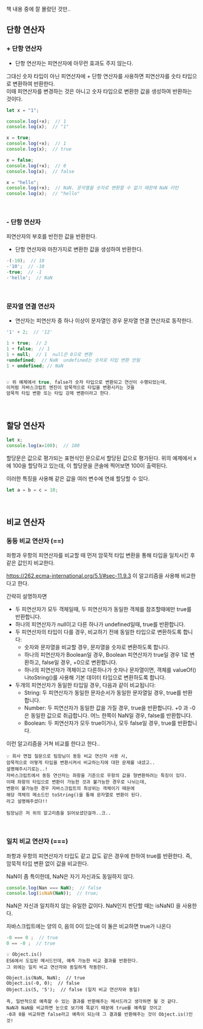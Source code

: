 책 내용 중에 잘 몰랐던 것만..

## 단항 연산자

### + 단항 연산자
+ 단항 연산자는 피연산자에 아무런 효과도 주지 않는다.

그대신 숫자 타입이 아닌 피연산자에 + 단항 연산자를 사용하면 피연산자를 숫타 타입으로 변환하여 반환한다.<br />
이때 피연산자를 변경하는 것은 아니고 숫자 타입으로 변환한 값을 생성하여 반환하는 것이다.

```jsx
let x = "1";

console.log(+x);  // 1
console.log(x);  // "1"

x = true;
console.log(+x);  // 1
console.log(x);  // true

x = false;
console.log(+x);  // 0
console.log(x);  // false

x = "hello";
console.log(+x);  // NaN. 문자열을 숫자로 변환할 수 없기 때문에 NaN 리턴
console.log(x);  // "hello"
```
<br />

### - 단항 연산자
피연산자의 부호를 반전한 값을 반환한다.
+ 단항 연산자와 마찬가지로 변환한 값을 생성하여 반환한다.

```jsx
-(-10);  // 10
-'10';  // -10
-true;  // -1
-'hello';  // NaN
```

<br />

### 문자열 연결 연산자
+ 연산자는 피연산자 중 하나 이상이 문자열인 경우 문자열 연결 연산자로 동작한다.

```jsx
'1' + 2;  // '12'

1 + true;  // 2
1 + false;  // 1
1 + null;  // 1  null은 0으로 변환
+undefined;  // NaN  undefined는 숫자로 타입 변환 안됨
1 + undefined; // NaN


💡 위 예제에서 true, false가 숫자 타입으로 변환되고 연산이 수행되었는데,
이처럼 자바스크립트 엔진이 암묵적으로 타입을 변환시키는 것을
암묵적 타입 변환 또는 타입 강제 변환이라고 한다.
```
<br />

## 할당 연산자
```jsx
let x;
console.log(x=100);  // 100
```

할당문은 값으로 평가되는 표현식인 문으로서 할당된 값으로 평가된다.
위의 예제에서 x에 100을 할당하고 있는데, 이 할당문을 콘솔에 찍어보면 100이 출력된다.

이러한 특징을 사용해 같은 값을 여러 변수에 연쇄 할당할 수 있다.

```jsx
let a = b = c = 10;
```
<br />

## 비교 연산자

### 동등 비교 연산자 (==)

좌항과 우항의 피연산자를 비교할 때 먼저 암묵적 타입 변환을 통해 타입을 일치시킨 후 같은 값인지 비교한다.

https://262.ecma-international.org/5.1/#sec-11.9.3 이 알고리즘을 사용해 비교한다고 한다.

간략히 설명하자면
- 두 피연산자가 모두 객체일때, 두 피연산자가 동일한 객체를 참조할때에만 true를 반환합니다.
- 하나의 피연산자가 null이고 다른 하나가 undefined일때, true를 반환합니다.
- 두 피연산자의 타입이 다를 경우, 비교하기 전에 동일한 타입으로 변환하도록 합니다:
    - 숫자와 문자열을 비교할 경우, 문자열을 숫자로 변환하도록 합니다.
    - 하나의 피연산자가 Boolean일 경우, Boolean 피연산자가 true일 경우 1로 변환하고, false일 경우, +0으로 변환합니다.
    - 하나의 피연산자가 객체이고 다른하나가 숫자나 문자열이면, 객체를  valueOf()나toString()를 사용해 기본 데이터 타입으로 변환하도록 합니다.
- 두개의 피연산자가 동일한 타입일 경우, 다음과 같이 비교됩니다:
    - String: 두 피연산자가 동일한 문자순서가 동일한 문자열일 경우, true를 반환합니다.
    - Number: 두 피연산자가 동일한 값을 가질 경우, true을 반환합니다. +0 과 -0 은 동일한 값으로 취급합니다. 어느 한쪽이 NaN일 경우, false를 반환합니다.
    - Boolean: 두 피연산자가 모두 true이거나, 모두 false일 경우, true를 반환합니다. 

이런 알고리즘을 거쳐 비교를 한다고 한다..

```
💡 회사 면접 질문으로 팀장님이 동등 비교 연산자 사용 시,
암묵적으로 어떻게 타입을 변환시켜서 비교하는지에 대한 문제를 내셨고..
설명해주시기로는..!
자바스크립트에서 동등 연산자는 좌항을 기준으로 우항의 값을 형변환하려는 특징이 있다.
이때 좌항의 타입으로 변환이 가능한 것과 불가능한 경우로 나뉘는데,
변환이 불가능한 경우 자바스크립트의 최상위는 객체이기 때문에
해당 객체의 메소드인 toString()을 통해 문자열로 변환이 된다.
라고 설명해주셨다!!

팀장님은 저 위의 알고리즘을 읽어보셨던걸까..크..
```
<br />

### 일치 비교 연산자 (===)
좌항과 우항의 피연산자가 타입도 같고 값도 같은 경우에 한하여 true를 반환한다.
즉, 암묵적 타입 변환 없이 값을 비교한다.

NaN이 좀 특이한데, NaN은 자기 자신과도 동일하지 않다.
```jsx
console.log(Nan === NaN);  // false
console.log(isNaN(NaN));  // true;
```
NaN은 자신과 일치하지 않는 유일한 값이다.
NaN인지 판단할 때는 isNaN() 을 사용한다.

자바스크립트에는 양의 0, 음의 0이 있는데 이 둘은 비교하면 true가 나온다
```jsx
-0 === 0 ;  // true
0 == -0 ;  // true
```

```
💡 Object.is()
ES6에서 도입된 메서드인데, 예측 가능한 비교 결과를 반환한다.
그 외에는 일치 비교 연산자와 동일하게 작동한다.

Object.is(NaN, NaN);  // true
Object.is(-0, 0);  // false
Object.is(5, '5');  // false (일치 비교 연산자와 동일)

즉, 일반적으로 예측할 수 있는 결과를 반환해주는 메서드라고 생각하면 될 것 같다.
NaN과 NaN을 비교하면 눈으로 보기에 똑같기 때문에 true를 예측할 것이고
-0과 0을 비교하면 false라고 예측이 되는데 그 결과를 반환해주는 것이 Object.is()인 것!
```







